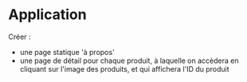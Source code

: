 # Application

Créer :
- une page statique 'à propos'
- une page de détail pour chaque produit, à laquelle on accèdera en cliquant sur l'image des produits, et qui affichera l'ID du produit